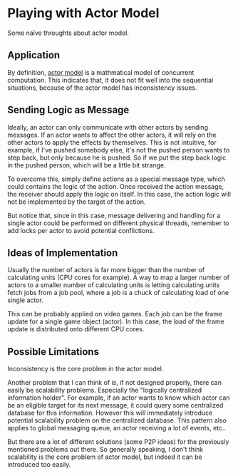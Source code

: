 # Playing with Actor Model
Some naïve throughts about actor model.

## Application
By definition, [actor model](https://en.wikipedia.org/wiki/Actor_model) is a mathmatical model of concurrent computation. This indicates that, it does not fit well into the sequential situations, because of the actor model has inconsistency issues.

## Sending Logic as Message
Ideally, an actor can only communicate with other actors by sending messages. If an actor wants to affect the other actors, it will rely on the other actors to apply the effects by themselves. This is not intuitive, for example, if I've pushed somebody else, it's not the pushed person wants to step back, but only because he is pushed. So if we put the step back logic in the pushed person, which will be a little bit strange.

To overcome this, simply define actions as a special message type, which could contains the logic of the action. Once received the action message, the receiver should apply the logic on itself. In this case, the action logic will not be implemented by the target of the action.

But notice that, since in this case, message delivering and handling for a single actor could be performed on different physical threads, remember to add locks per actor to avoid potential conflictions.

## Ideas of Implementation
Usually the number of actors is far more bigger than the number of calculating units (CPU cores for example). A way to map a larger number of actors to a smaller number of calculating units is letting calculating units fetch jobs from a job pool, where a job is a chuck of calculating load of one single actor.

This can be probably applied on video games. Each job can be the frame update for a single game object (actor). In this case, the load of the frame update is distributed onto different CPU cores.

## Possible Limitations
Inconsistency is the core problem in the actor model.

Another problem that I can think of is, if not designed properly, there can easily be scalability problems. Especially the "logically centralized information holder". For example, if an actor wants to know which actor can be an eligible target for its next message, it could query some centralized database for this information. However this will immediately introduce potential scalability problem on the centralized database. This pattern also applies to global messaging queue, an actor receiving a lot of events, etc..

But there are a lot of different solutions (some P2P ideas) for the previously mentioned problems out there. So generally speaking, I don't think scalability is the core problem of actor model, but indeed it can be introduced too easily.
